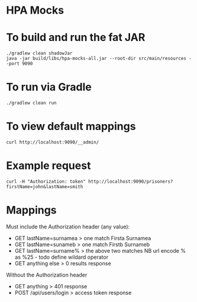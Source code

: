 # HPA Mocks

# To build and run the fat JAR
```
./gradlew clean shadowJar
java -jar build/libs/hpa-mocks-all.jar --root-dir src/main/resources --port 9090
```

# To run via Gradle
```
./gradlew clean run
```

# To view default mappings
```
curl http://localhost:9090/__admin/
```

# Example request
```
curl -H "Authorization: token" http://localhost:9090/prisoners?firstName=john&lastName=smith
```


# Mappings

Must include the Authorization header (any value):

* GET lastName=surnamea > one match Firsta Surnamea
* GET lastName=sunameb > one match Firstb Surnameb
* GET lastName=surname% > the above two matches NB url encode % as %25 - todo define wildard operator
* GET anything else > 0 results response 
 
Without the Authorization header

* GET anything > 401 response
* POST /api/users/login > access token response
